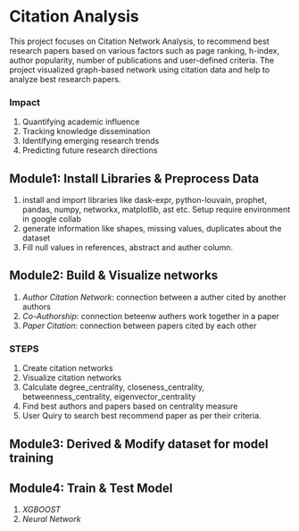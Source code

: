 # Citation Analysis
This project focuses on Citation Network Analysis, to recommend best research papers based on various factors such as page ranking, h-index, author popularity, number of publications and user-defined criteria. The project visualized graph-based network using citation data and help to analyze best research papers.

### Impact
1. Quantifying academic influence
2. Tracking knowledge dissemination
3. Identifying emerging research trends
4. Predicting future research directions

## Module1: Install Libraries & Preprocess Data
1. install and import libraries like dask-expr, python-louvain, prophet, pandas, numpy, networkx, matplotlib, ast etc. Setup require environment in google collab
2. generate information like shapes, missing values, duplicates about the dataset
3. Fill null values in references, abstract and auther column.

## Module2: Build & Visualize networks
1. *Author Citation Network*: connection between a auther cited by another authors
2. *Co-Authorship*: connection beteenw authers work together in a paper
3. *Paper Citation*: connection between papers cited by each other
### STEPS
1. Create citation networks
2. Visualize citation networks
3. Calculate degree_centrality, closeness_centrality, betweenness_centrality, eigenvector_centrality
4. Find best authors and papers based on centrality measure
5. User Quiry to search best recommend paper as per their criteria.

## Module3: Derived & Modify dataset for model training

## Module4: Train & Test Model
1. *XGBOOST*
2. *Neural Network*
